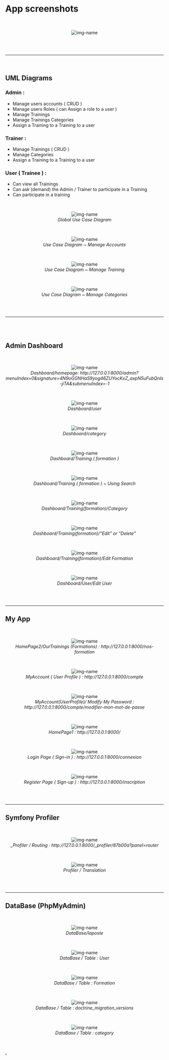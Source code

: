 # App screenshots 
<br/>




<p align="center">
  <img alt="img-name" src="https://i.imgur.com/VorVn8l.png">
</p><br/>


<br/>

---

<br/>

## UML Diagrams

### Admin : 

* Manage users accounts ( CRUD )
* Manage users Roles ( can Assign a role to a user )
* Manage Trainings
* Manage Trainings Categories
* Assign a Training to a Training to a user


### Trainer :
* Manage Trainings ( CRUD ) 
* Manage Categories
* Assign a Training to a Training to a user



### User ( Trainee ) : 
* Can view all Trainings 
* Can ask (demand) the Admin / Trainer to participate in a Training
* Can participate in a training 


<br/>

<p align="center">
  <img alt="img-name" src="https://i.imgur.com/9selr0C.png">
  <br>
    <em> Global Use Case Diagram</em>
</p><br/>


<p align="center">
  <img alt="img-name" src="https://i.imgur.com/x3GmzV0.png">
  <br>
    <em> Use Case Diagram ~ Manage Accounts</em>
</p><br/>


<p align="center">
  <img alt="img-name" src="https://i.imgur.com/Sqowem2.png">
  <br>
    <em> Use Case Diagram ~ Manage Training</em>
</p><br/>


<p align="center">
  <img alt="img-name" src="https://i.imgur.com/5qsiSK9.png">
  <br>
    <em> Use Case Diagram ~ Manage Categories</em>
</p><br/>



<br/>

---



<br/><br/>

## Admin Dashboard 
<br/>
<p align="center">
  <img alt="img-name" src="https://i.imgur.com/O3W8mgn.png">
  <br>
    <em> Dashboard/homepage:  http://127.0.0.1:8000/admin?menuIndex=0&signature=4N9oGGNHaS9yog46ZUYocKxZ_axpN5uFubQnIs-jiTA&submenuIndex=-1 </em>
</p><br/>


<p align="center">
  <img alt="img-name" src="https://i.imgur.com/7Qcdwyc.png">
  <br>
    <em> Dashboard/user </em>
</p><br/>




<p align="center">
  <img alt="img-name" src="https://i.imgur.com/yZoZvHR.png">
  <br>
    <em> Dashboard/category </em>
</p><br/>

<p align="center">
  <img alt="img-name" src="https://i.imgur.com/fnHz8dw.png">
  <br>
    <em> Dashboard/Training ( formation ) </em>
</p><br/>


<p align="center">
  <img alt="img-name" src="https://i.imgur.com/JEgScTR.png">
  <br>
    <em> Dashboard/Training ( formation ) ~ Using Search</em>
</p><br/>


<p align="center">
  <img alt="img-name" src="https://i.imgur.com/Ei9wKPd.png">
  <br>
    <em> Dashboard/Training(formation)/Category</em>
</p><br/>


<p align="center">
  <img alt="img-name" src="https://i.imgur.com/1NLV59G.png">
  <br>
    <em> Dashboard/Training(formation)/"Edit" or "Delete"</em>
</p><br/>


<p align="center">
  <img alt="img-name" src="https://i.imgur.com/omsM6Hc.png">
  <br>
    <em>Dashboard/Training(formation)/Edit Formation</em>
</p><br/>


<p align="center">
  <img alt="img-name" src="https://i.imgur.com/qKURJbV.png">
  <br>
    <em>Dashboard/User/Edit User</em>
</p><br/>


<br/>

---

## My App 



<br/>

<p align="center">
  <img alt="img-name" src="https://i.imgur.com/AX7mPzB.png">
  <br>
    <em> HomePage2/OurTrainings (Formations) : http://127.0.0.1:8000/nos-formation</em>
</p><br/>



<p align="center">
  <img alt="img-name" src="https://i.imgur.com/R4Nrfej.png">
  <br>
    <em> MyAccount ( User Profile ) : http://127.0.0.1:8000/compte</em>
</p><br/>



<p align="center">
  <img alt="img-name" src="https://i.imgur.com/tVasoqD.png">
  <br>
    <em> MyAccount(UserProfile)/ Modify My Password : http://127.0.0.1:8000/compte/modifier-mon-mot-de-passe</em>
</p><br/>




<p align="center">
  <img alt="img-name" src="https://i.imgur.com/Q5f8G9q.png">
  <br>
    <em> HomePage1 : http://127.0.0.1:8000/</em>
</p><br/>




<p align="center">
  <img alt="img-name" src="https://i.imgur.com/yIMC7U1.png">
  <br>
    <em> Login Page ( Sign-in ) : http://127.0.0.1:8000/connexion</em>
</p><br/>




<p align="center">
  <img alt="img-name" src="https://i.imgur.com/x9ykWso.png">
  <br>
    <em> Register Page ( Sign-up ) : http://127.0.0.1:8000/inscription</em>
</p><br/>


<br/>

---

## Symfony Profiler

<br/>


<p align="center">
  <img alt="img-name" src="https://i.imgur.com/IXk3Cpy.png">
  <br>
    <em> _Profiler / Routing : http://127.0.0.1:8000/_profiler/87b00a?panel=router</em>
</p><br/>



<p align="center">
  <img alt="img-name" src="https://i.imgur.com/oe5R7cg.png">
  <br>
    <em> Profiler / Translation</em>
</p><br/>


<br/>

---

## DataBase (PhpMyAdmin) 

<br/>


<p align="center">
  <img alt="img-name" src="https://i.imgur.com/YaBkJnA.png">
  <br>
    <em> DataBase/laposte</em>
</p><br/>



<p align="center">
  <img alt="img-name" src="https://i.imgur.com/LQB2e7z.png">
  <br>
    <em> DataBase / Table : User</em>
</p><br/>



<p align="center">
  <img alt="img-name" src="https://i.imgur.com/Etkfcp3.png">
  <br>
    <em> DataBase / Table : Formation</em>
</p><br/>




<p align="center">
  <img alt="img-name" src="https://i.imgur.com/jyNGCy6.png">
  <br>
    <em> DataBase / Table : doctrine_migration_versions</em>
</p><br/>




<p align="center">
  <img alt="img-name" src="https://i.imgur.com/jpWiY6X.png">
  <br>
    <em> DataBase / Table : category</em>
</p><br/>




[.](https://imgur.com/a/FQaDAzL)
